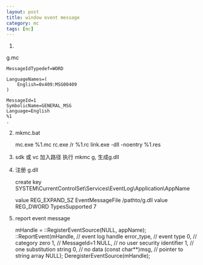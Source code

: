 ```yaml
---
layout: post
title: window event message
category: mc
tags: [mc]
---
```


1)
g.mc

    MessageIdTypedef=WORD

    LanguageNames=(
        English=0x409:MSG00409
    )

    MessageId=1
    SymbolicName=GENERAL_MSG
    Language=English
    %1
    .

2) mkmc.bat

    mc.exe %1.mc
    rc.exe /r  %1.rc
    link.exe -dll -noentry %1.res

3) sdk 或 vc 加入路径 执行 mkmc g, 生成g.dll


4) 注册 g.dll

     create key  
     SYSTEM\\CurrentControlSet\\Services\\EventLog\\Application\\AppName

     value REG_EXPAND_SZ EventMessageFile  /pathto/g.dll
     value REG_DWORD  TypesSupported  7

5) report event message

     mHandle = ::RegisterEventSource(NULL, appName);    
     ::ReportEvent(mHandle, // event log handle
                    error_type, // event type
                    0, // category zero
                    1, //  MessageId=1
                    NULL, // no user security identifier
                    1, // one substitution string
                    0, // no data
                    (const char**)msg, // pointer to string array
                    NULL);
    DeregisterEventSource(mHandle);
